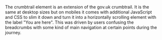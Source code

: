 The crumbtrail element is an extension of the gov.uk crumbtrail. It is the same at desktop sizes but on mobiles it comes with additional JavaScript and CSS to slim it down and turn it into a horizontally scrolling element with the label "You are here". This was driven by users confusing the breadcrumbs with some kind of main navigation at certain points during the journey.
